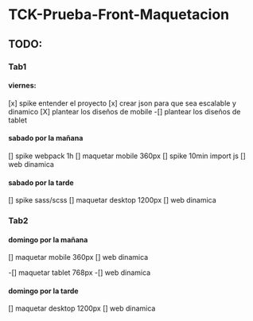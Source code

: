 # TCK-Prueba-Front-Maquetacion

## TODO:
### Tab1
#### viernes:
[x] spike entender el proyecto 
[x] crear json para que sea escalable y dinamico
[X] plantear los diseños de mobile
-[] plantear los diseños de tablet

#### sabado por la mañana
[] spike webpack 1h
[] maquetar mobile 360px
[] spike 10min import js
[] web dinamica

#### sabado por la tarde
[] spike sass/scss
[] maquetar desktop 1200px
[] web dinamica

### Tab2
#### domingo por la mañana
[] maquetar mobile 360px
[] web dinamica

-[] maquetar tablet 768px
-[] web dinamica

#### domingo por la tarde
[] maquetar desktop 1200px
[] web dinamica

